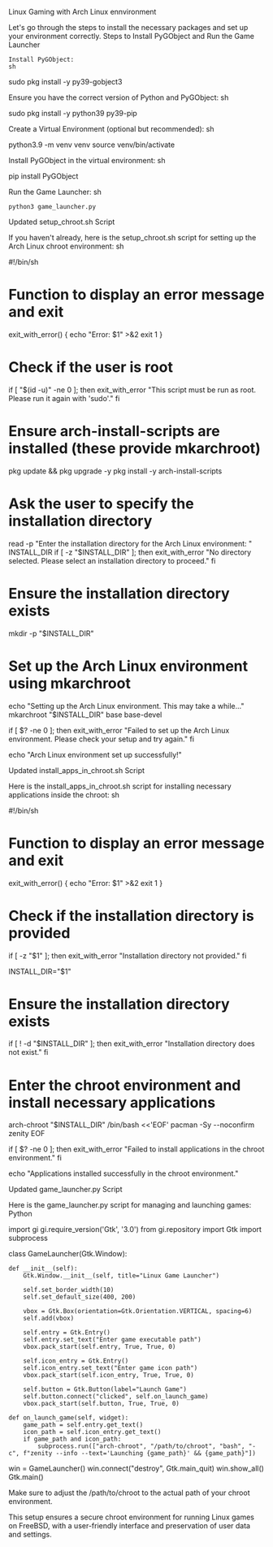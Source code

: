 Linux Gaming with Arch Linux ennvironment

Let's go through the steps to install the necessary packages and set up your environment correctly.
Steps to Install PyGObject and Run the Game Launcher

    Install PyGObject:
    sh

sudo pkg install -y py39-gobject3

Ensure you have the correct version of Python and PyGObject:
sh

sudo pkg install -y python39 py39-pip

Create a Virtual Environment (optional but recommended):
sh

python3.9 -m venv venv
source venv/bin/activate

Install PyGObject in the virtual environment:
sh

pip install PyGObject

Run the Game Launcher:
sh

    python3 game_launcher.py

Updated setup_chroot.sh Script

If you haven't already, here is the setup_chroot.sh script for setting up the Arch Linux chroot environment:
sh

#!/bin/sh

# Function to display an error message and exit
exit_with_error() {
    echo "Error: $1" >&2
    exit 1
}

# Check if the user is root
if [ "$(id -u)" -ne 0 ]; then
    exit_with_error "This script must be run as root. Please run it again with 'sudo'."
fi

# Ensure arch-install-scripts are installed (these provide mkarchroot)
pkg update && pkg upgrade -y
pkg install -y arch-install-scripts

# Ask the user to specify the installation directory
read -p "Enter the installation directory for the Arch Linux environment: " INSTALL_DIR
if [ -z "$INSTALL_DIR" ]; then
    exit_with_error "No directory selected. Please select an installation directory to proceed."
fi

# Ensure the installation directory exists
mkdir -p "$INSTALL_DIR"

# Set up the Arch Linux environment using mkarchroot
echo "Setting up the Arch Linux environment. This may take a while..."
mkarchroot "$INSTALL_DIR" base base-devel

if [ $? -ne 0 ]; then
    exit_with_error "Failed to set up the Arch Linux environment. Please check your setup and try again."
fi

echo "Arch Linux environment set up successfully!"

Updated install_apps_in_chroot.sh Script

Here is the install_apps_in_chroot.sh script for installing necessary applications inside the chroot:
sh

#!/bin/sh

# Function to display an error message and exit
exit_with_error() {
    echo "Error: $1" >&2
    exit 1
}

# Check if the installation directory is provided
if [ -z "$1" ]; then
    exit_with_error "Installation directory not provided."
fi

INSTALL_DIR="$1"

# Ensure the installation directory exists
if [ ! -d "$INSTALL_DIR" ]; then
    exit_with_error "Installation directory does not exist."
fi

# Enter the chroot environment and install necessary applications
arch-chroot "$INSTALL_DIR" /bin/bash <<'EOF'
pacman -Sy --noconfirm zenity
EOF

if [ $? -ne 0 ]; then
    exit_with_error "Failed to install applications in the chroot environment."
fi

echo "Applications installed successfully in the chroot environment."

Updated game_launcher.py Script

Here is the game_launcher.py script for managing and launching games:
Python

import gi
gi.require_version('Gtk', '3.0')
from gi.repository import Gtk
import subprocess

class GameLauncher(Gtk.Window):

    def __init__(self):
        Gtk.Window.__init__(self, title="Linux Game Launcher")

        self.set_border_width(10)
        self.set_default_size(400, 200)

        vbox = Gtk.Box(orientation=Gtk.Orientation.VERTICAL, spacing=6)
        self.add(vbox)

        self.entry = Gtk.Entry()
        self.entry.set_text("Enter game executable path")
        vbox.pack_start(self.entry, True, True, 0)

        self.icon_entry = Gtk.Entry()
        self.icon_entry.set_text("Enter game icon path")
        vbox.pack_start(self.icon_entry, True, True, 0)

        self.button = Gtk.Button(label="Launch Game")
        self.button.connect("clicked", self.on_launch_game)
        vbox.pack_start(self.button, True, True, 0)

    def on_launch_game(self, widget):
        game_path = self.entry.get_text()
        icon_path = self.icon_entry.get_text()
        if game_path and icon_path:
            subprocess.run(["arch-chroot", "/path/to/chroot", "bash", "-c", f"zenity --info --text='Launching {game_path}' && {game_path}"])

win = GameLauncher()
win.connect("destroy", Gtk.main_quit)
win.show_all()
Gtk.main()

Make sure to adjust the /path/to/chroot to the actual path of your chroot environment.

This setup ensures a secure chroot environment for running Linux games on FreeBSD, with a user-friendly interface and preservation of user data and settings.

